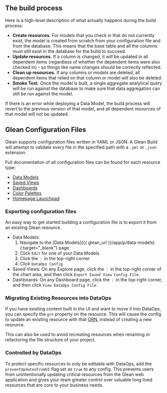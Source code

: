 ## The build process

Here is a high-level description of what actually happens during the build process:

- **Create resources.** For models that you check in that do not currently exist, the model is created from scratch from your configuration file and from the database. This means that the base table and all the columns must still exist in the database for the build to succeed.
- **Update resources.** If a column is changed, it will be updated in all dependent items (regardless of whether the dependent items were also checked in) - so things like name changes should be correctly reflected.
- **Clean up resources.** If any columns or models are deleted, all dependent items that relied on that column or model will also be deleted.
- **Smoke Test.** Once the model is built, a single aggregate analytical query will be run against the database to make sure that data aggregation can still be run against the model.

If there is an error while deploying a Data Model, the build process will revert to the previous version of that model, and all dependent resources of that model will not be updated.

## Glean Configuration Files

Glean supports configuration files written in YAML or JSON. A Glean Build will attempt to validate every file in the specified path with a `.yml` or `.json` extension.

Full documentation of all configuration files can be found for each resource type:

- [Data Models](./config-schema/Data-Model.md)
- [Saved Views](./config-schema/Saved-View.md)
- [Dashboards](./config-schema/Dashboard.md)
- [Color Palettes](./config-schema/Color-Palette.md)
- [Homepage Launchpad](./config-schema/Homepage-Launchpad.md)

### Exporting configuration files

An easy way to get started building a configuration file is to export it from an existing Glean resource.

- Data Models:
  1. Navigate to the [Data Models]({{ glean_url }}/app/p/data-models){:target="\_blank"} page
  2. Click `Edit` for one of your Data Models
  3. Click the `⋮` in the top-right corner
  4. Click `DataOps Config`
- Saved Views: On any Explore page, click the `⋮` in the top-right corner of the chart area, and then click `Export Saved View Config File`.
- Dashboards: On any Dashboard page, click the `⋮` in the top-right corner, and then click `View DataOps Config File`.

### Migrating Existing Resources into DataOps

If you have existing content built in the UI and want to move it into DataOps,
you can specify the `grn` property on the resource. This will cause the config to
update an existing resource with that [GRN](./GRNs.md), instead of creating a
new resource.

This can also be used to avoid recreating resources when renaming or refactoring
the file structure of your project.

### Controlled by DataOps

To protect specific resources to only be editable with DataOps, add the `preventUpdatesFromUI` flag set as `true` to any config. This prevents users from unintentionally updating critical resources from the Glean web application and gives your team greater control over valuable long lived resources that are core to your business needs.
